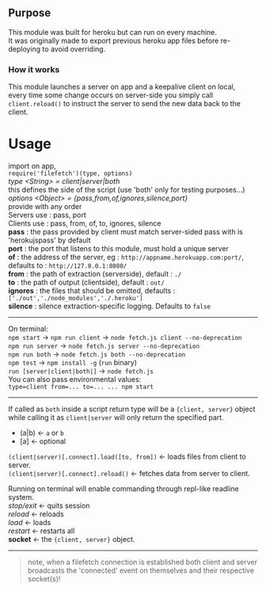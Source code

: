 ## Purpose  
This module was built for heroku but can run on every machine.  
It was originally made to export previous heroku app files before re-deploying to avoid overriding.  
  
### How it works  
This module launches a server on app and a keepalive client on local,  
every time some change occurs on server-side you simply call `client.reload()` to instruct the server to send the new data back to the client.  
  
# Usage
import on app,  
`require('filefetch')(type, options)`  
*type \<String> = client|server|both*  
this defines the side of the script (use 'both' only for testing purposes...)  
*options \<Object> = {pass,from,of,ignores,silence,port}*  
provide with any order  
Servers use : pass, port  
Clients use : pass, from, of, to, ignores, silence  
**pass** : the pass provided by client must match server-sided pass with is 'herokujspass' by default  
**port** : the port that listens to this module, must hold a unique server  
**of** : the address of the server, eg : `http://appname.herokuapp.com:port/`, defaults to : `http://127.0.0.1:8080/`  
**from** : the path of extraction (serverside), default : `./`  
**to** : the path of output (clientside), default : `out/`  
**ignores** : the files that should be omitted, defaults : `['./out','./node_modules','./.heroku']`  
**silence** : silence extraction-specific logging. Defaults to `false`  
  
***
  
On terminal:  
`npm start` -> `npm run client` -> `node fetch.js client --no-deprecation`  
`npm run server` -> `node fetch.js server --no-deprecation`  
`npm run both` -> `node fetch.js both --no-deprecation`  
`npm test` -> `npm install -g` (`run` binary)  
`run [server|client|both|]` -> `node fetch.js`  
You can also pass environmental values:  
`type=client from=... to=... ... npm start`  
  
***  
  
If called as `both` inside a script return type will be a `{client, server}` object while calling it as `client|server` will only return the specified part.  
  
* (a|b) <- `a` or `b`  
* [a] <- optional  
  
`(client|server)[.connect].load([to, from])` <- loads files from client to server.  
`(client|server)[.connect].reload()` <- fetches data from server to client.  
  
Running on terminal will enable commanding through repl-like readline system.  
*stop/exit* <- quits session  
*reload* <- reloads  
*load* <- loads  
*restart* <- restarts all  
**socket** <- the `{client, server}` object.  
  
***  
  
> note, when a filefetch connection is established both client and server broadcasts the 'connected' event on themselves and their respective socket(s)!